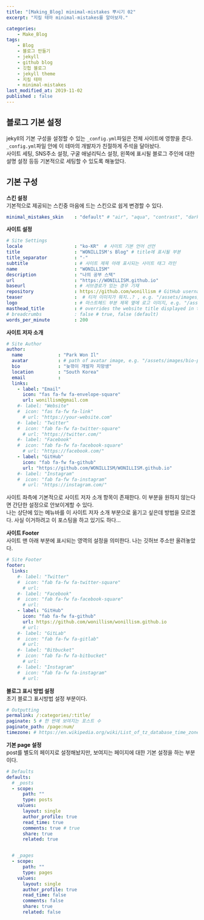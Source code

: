 ```yaml
---
title: "[Making_Blog] minimal-mistakes 뿌시기 02"
excerpt: "지킬 테마 minimal-mistakes를 알아보자."

categories:
    - Make_Blog
tags:
    - Blog  
    - 블로그 만들기
    - jekyll
    - github blog
    - 깃헙 블로그
    - jekyll theme
    - 지킬 테마
    - minimal-mistakes  
last_modified_at: 2019-11-02
published : false
---  
```

## 블로그 기본 설정  
jekyll의 기본 구성을 설정할 수 있는 `_config.yml`파일은 전체 사이트에 영향을 준다.  
`_config.yml`파일 안에 이 테마의 개발자가 친절하게 주석을 달아놨다.  
사이트 세팅, SNS주소 설정, 구굴 애널리틱스 설정, 왼쪽에 표시될 블로그 주인에 대한 설명 설정 등등 기본적으로 세팅할 수 있도록 해놓았다.   
  
## 기본 구성  
__스킨 설정__  
기본적으로 제공되는 스킨중 마음에 드는 스킨으로 쉽게 변경할 수 있다.  
```yml
minimal_mistakes_skin    : "default" # "air", "aqua", "contrast", "dark", "dirt", "neon", "mint", "plum", "sunrise"
```  

__사이트 설정__   

```yml  
# Site Settings
locale                   : "ko-KR"  # 사이트 기본 언어 선언
title                    : "WONILLISM's Blog" # title에 표시될 부분
title_separator          : "-"
subtitle                 : # 사이트 제목 아래 표시되는 사이트 태그 라인  
name                     : "WONILLISM"
description              : "나의 공부 스택"
url                      : "https://WONILLISM.github.io"
baseurl                  : # 서브경로가 있는 경우 기재
repository               : https://github.com/wonillism # GitHub username/repo-name e.g. "mmistakes/minimal-mistakes"
teaser                   :  # 티저 이미지가 뭐지..? , e.g. "/assets/images/500x300.png"
logo                     : # 마스트헤드 부분 제목 옆에 로고 이미지, e.g. "/assets/images/88x88.png"
masthead_title           : # overrides the website title displayed in the masthead, use " " for no title
# breadcrumbs            : false # true, false (default)
words_per_minute         : 200
```  
  
__사이트 저자 소개__  
  
```yml  
# Site Author
author:
  name             : "Park Won Il"
  avatar           : # path of avatar image, e.g. "/assets/images/bio-photo.jpg"
  bio              : "늦깎이 개발자 지망생"
  location         : "South Korea"
  email            :
  links:
    - label: "Email"
      icon: "fas fa-fw fa-envelope-square"
      url: wonillism@gmail.com
    #- label: "Website"
    #  icon: "fas fa-fw fa-link"
      # url: "https://your-website.com"
    #- label: "Twitter"
    #  icon: "fab fa-fw fa-twitter-square"
      # url: "https://twitter.com/"
    #- label: "Facebook"
    #  icon: "fab fa-fw fa-facebook-square"
      # url: "https://facebook.com/"
    - label: "GitHub"
      icon: "fab fa-fw fa-github"
      url: "https://github.com/WONILLISM/WONILLISM.github.io"
    #- label: "Instagram"
    #  icon: "fab fa-fw fa-instagram"
      # url: "https://instagram.com/"

```  
사이트 좌측에 기본적으로 사이트 저자 소개 항목이 존재한다. 이 부분을 원하지 않는다면 간단한 설정으로 안보이게할 수 있다.  
나는 상단에 있는 메뉴바를 이 사이트 저자 소개 부분으로 옮기고 싶은데 방법을 모르겠다. 사실 이거하려고 이 포스팅을 하고 있기도 하다...  
  
__사이트 Footer__  
사이트 맨 아래 부분에 표시되는 영역의 설정을 의미한다. 나는 깃허브 주소만 올려놓았다.  
  

```yml  
# Site Footer
footer:
  links:
    #- label: "Twitter"
    #  icon: "fab fa-fw fa-twitter-square"
      # url:
    #- label: "Facebook"
    #  icon: "fab fa-fw fa-facebook-square"
      # url:
    - label: "GitHub"
      icon: "fab fa-fw fa-github"
      url: https://github.com/wonillism/wonillism.github.io
      # url:
    #- label: "GitLab"
    #  icon: "fab fa-fw fa-gitlab"
      # url:
    #- label: "Bitbucket"
    #  icon: "fab fa-fw fa-bitbucket"
      # url:
    #- label: "Instagram"
    #  icon: "fab fa-fw fa-instagram"
      # url:
```  
  
__블로그 표시 방법 설정__  
초기 블로그 표시방법 설정 부분이다.  
```yml
# Outputting
permalink: /:categories/:title/
paginate: 5 # 한 번에 보여지는 포스트 수
paginate_path: /page:num/
timezone: # https://en.wikipedia.org/wiki/List_of_tz_database_time_zones
```  
  
__기본 page 설정__  
post를 별도의 페이지로 설정해놨지만, 보여지는 페이지에 대한 기본 설정을 하는 부분이다.    
  
  
```yml
# Defaults
defaults:
  # _posts
  - scope:
      path: ""
      type: posts
    values:
      layout: single
      author_profile: true
      read_time: true
      comments: true # true
      share: true
      related: true


  # _pages
  - scope:
      path: ""
      type: pages
    values:
      layout: single
      author_profile: true
      read_time: false
      comments: false
      share: true
      related: false  

```